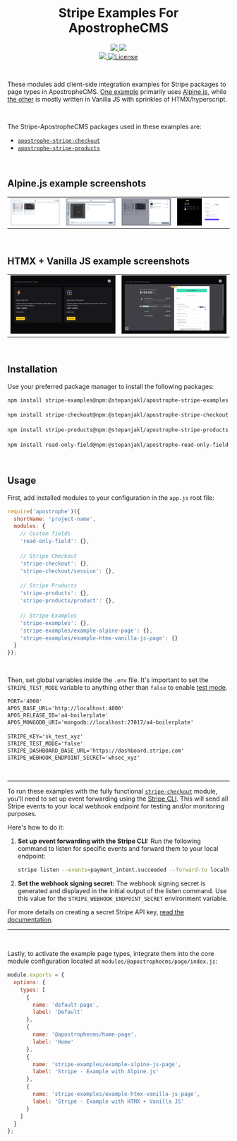 <div align="center">
    <h1>
        Stripe Examples For ApostropheCMS
    </h1>
    <p>
        <a aria-label="Apostrophe logo" href="https://v3.docs.apostrophecms.org">
            <img src="https://img.shields.io/badge/MADE%20FOR%20APOSTROPHECMS-000000.svg?style=for-the-badge&logo=Apostrophe&labelColor=6516DD">
        </a>
        <a aria-label="Stripe logo" href="https://stripe.com">
            <img src="https://img.shields.io/badge/STRIPE-000000.svg?style=for-the-badge&logo=Stripe&labelColor=635bFF&logoColor=FFFFFF">
        </a>
        <br>
        <a aria-label="Personal logo" href="https://stepanjakl.com">
            <img src="https://img.shields.io/badge/STEPANJAKL.COM%20-000000.svg?style=for-the-badge&labelColor=EED500&logo=data:image/svg+xml;base64,PHN2ZyB4bWxucz0iaHR0cDovL3d3dy53My5vcmcvMjAwMC9zdmciIHZpZXdCb3g9IjAgMCAyMCAyMCI+PHBhdGggZmlsbD0iIzAwMDAwMCIgZD0iTTAgMTV2NWgyMFY3LjVIMHY1aDE1LjA1VjE1SDBaTTIwIDBIMHY1aDIwVjBaIiAvPjwvc3ZnPg==">
        </a>
        <a aria-label="License"
           href="https://github.com/apostrophecms/module-template/blob/main/LICENSE.md">
            <img alt="License"
                 src="https://img.shields.io/static/v1?style=for-the-badge&labelColor=000000&label=License&message=MIT&color=3DA639">
        </a>
    </p>
</div>

<br>

These modules add client-side integration examples for Stripe packages to page types in ApostropheCMS. [One example](https://github.com/stepanjakl/apostrophe-stripe-examples/tree/main/modules/stripe-examples/example-alpine-page) primarily uses [Alpine.js](https://alpinejs.dev/), while [the other](https://github.com/stepanjakl/apostrophe-stripe-examples/tree/main/modules/stripe-examples/example-htmx-vanilla-js-page) is mostly written in Vanilla JS with sprinkles of HTMX/hyperscript.

<br>

The Stripe-ApostropheCMS packages used in these examples are:
- [`apostrophe-stripe-checkout`](https://github.com/stepanjakl/apostrophe-stripe-checkout)
- [`apostrophe-stripe-products`](https://github.com/stepanjakl/apostrophe-stripe-products)

<br>

## Alpine.js example screenshots

<table>
  <tr>
    <td><a href="./public/images/store-alpine-1.png"><img src="./public/images/store-alpine-1.png" alt="Store Alpine UI 1"></a></td>
    <td><a href="./public/images/store-alpine-2.png"><img src="./public/images/store-alpine-2.png" alt="Store Alpine UI 2"></a></td>
    <td><a href="./public/images/store-alpine-3.png"><img src="./public/images/store-alpine-3.png" alt="Store Alpine UI 3"></a></td>
    <td><a href="./public/images/store-alpine-checkout.png"><img src="./public/images/store-alpine-checkout.png" alt="Stripe Checkout Alpine"></a></td>
  </tr>
</table>

<br>

## HTMX + Vanilla JS example screenshots

<table>
  <tr>
    <td><a href="./public/images/store-htmx-vanilla-js-1.png"><img src="./public/images/store-htmx-vanilla-js-1.png" alt="Store HTMX + Vanilla JS UI 1"></a></td>
    <td><a href="./public/images/store-htmx-vanilla-js-2.png"><img src="./public/images/store-htmx-vanilla-js-2.png" alt="Store HTMX + Vanilla JS UI 2"></a></td>
  </tr>
</table>

<br>

## Installation

Use your preferred package manager to install the following packages:

```zsh
npm install stripe-examples@npm:@stepanjakl/apostrophe-stripe-examples

npm install stripe-checkout@npm:@stepanjakl/apostrophe-stripe-checkout

npm install stripe-products@npm:@stepanjakl/apostrophe-stripe-products

npm install read-only-field@npm:@stepanjakl/apostrophe-read-only-field
```

<br>

## Usage

First, add installed modules to your configuration in the `app.js` root file:

```js
require('apostrophe')({
  shortName: 'project-name',
  modules: {
    // Custom fields
    'read-only-field': {},

    // Stripe Checkout
    'stripe-checkout': {},
    'stripe-checkout/session': {},

    // Stripe Products
    'stripe-products': {},
    'stripe-products/product': {},

    // Stripe Examples
    'stripe-examples': {},
    'stripe-examples/example-alpine-page': {},
    'stripe-examples/example-htmx-vanilla-js-page': {}
  }
});
```

<br>

Then, set global variables inside the `.env` file. It's important to set the `STRIPE_TEST_MODE` variable to anything other than `false` to enable [test mode](https://docs.stripe.com/test-mode).

```dotenv
PORT='4000'
APOS_BASE_URL='http://localhost:4000'
APOS_RELEASE_ID='a4-boilerplate'
APOS_MONGODB_URI='mongodb://localhost:27017/a4-boilerplate'

STRIPE_KEY='sk_test_xyz'
STRIPE_TEST_MODE='false'
STRIPE_DASHBOARD_BASE_URL='https://dashboard.stripe.com'
STRIPE_WEBHOOK_ENDPOINT_SECRET='whsec_xyz'
```

<br>

---

To run these examples with the fully functional [`stripe-checkout`](https://github.com/stepanjakl/apostrophe-stripe-checkout) module, you'll need to set up event forwarding using the [Stripe CLI](https://docs.stripe.com/stripe-cli). This will send all Stripe events to your local webhook endpoint for testing and/or monitoring purposes.

Here's how to do it:

1. **Set up event forwarding with the Stripe CLI:** Run the following command to listen for specific events and forward them to your local endpoint:

   ```zsh
   stripe listen --events=payment_intent.succeeded --forward-to localhost:5000/api/v1/stripe-checkout/webhook
   ```

2. **Set the webhook signing secret:** The webhook signing secret is generated and displayed in the initial output of the listen command. Use this value for the `STRIPE_WEBHOOK_ENDPOINT_SECRET` environment variable.

For more details on creating a secret Stripe API key, [read the documentation](https://docs.stripe.com/keys#create-api-secret-key).

---

<br>

Lastly, to activate the example page types, integrate them into the core module configuration located at `modules/@apostrophecms/page/index.js`:

```js
module.exports = {
  options: {
    types: [
      {
        name: 'default-page',
        label: 'Default'
      },
      {
        name: '@apostrophecms/home-page',
        label: 'Home'
      },
      {
        name: 'stripe-examples/example-alpine-js-page',
        label: 'Stripe - Example with Alpine.js'
      },
      {
        name: 'stripe-examples/example-htmx-vanilla-js-page',
        label: 'Stripe - Example with HTMX + Vanilla JS'
      }
    ]
  }
};
```
